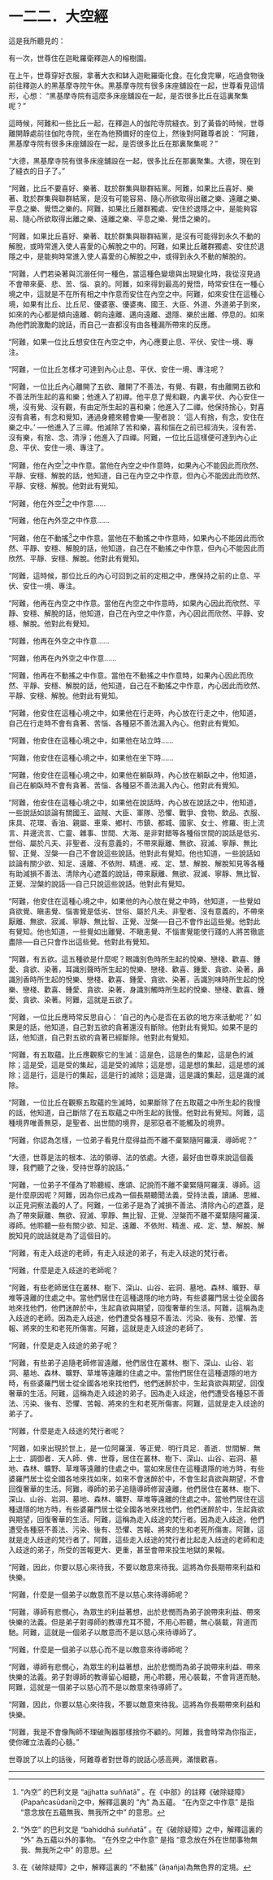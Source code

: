 # 一二二．大空經

這是我所聽見的：

有一次，世尊住在迦毗羅衛釋迦人的榕樹園。

在上午，世尊穿好衣服，拿著大衣和缽入迦毗羅衛化食。在化食完畢，吃過食物後前往釋迦人的黑基摩寺院午休。黑基摩寺院有很多床座舖設在一起，世尊看見這情形，心想： “黑基摩寺院有這麼多床座舖設在一起，是否很多比丘在這裏聚集呢？”

這時候，阿難和一些比丘一起，在釋迦人的伽陀寺院縫衣。到了黃昏的時候，世尊離開靜處前往伽陀寺院，坐在為他預備好的座位上，然後對阿難尊者說： “阿難，黑基摩寺院有很多床座舖設在一起，是否很多比丘在那裏聚集呢？”

“大德，黑基摩寺院有很多床座舖設在一起，很多比丘在那裏聚集。大德，現在到了縫衣的日子了。”

“阿難，比丘不要喜好、樂著、耽於群集與聯群結黨。阿難，如果比丘喜好、樂著、耽於群集與聯群結黨，是沒有可能容易、隨心所欲取得出離之樂、遠離之樂、平息之樂、覺悟之樂的。阿難，如果比丘離群獨處、安住於退隱之中，是能夠容易、隨心所欲取得出離之樂、遠離之樂、平息之樂、覺悟之樂的。

“阿難，如果比丘喜好、樂著、耽於群集與聯群結黨，是沒有可能得到永久不動的解脫，或時常進入使人喜愛的心解脫之中的。阿難，如果比丘離群獨處、安住於退隱之中，是能夠時常進入使人喜愛的心解脫之中，或得到永久不動的解脫的。

“阿難，人們若染著與沉溺任何一種色，當這種色變壞與出現變化時，我從沒見過不會帶來憂、悲、苦、惱、哀的。阿難，如來得到最高的覺悟，時常安住在一種心境之中，這就是不在所有相之中作意而安住在內空之中。阿難，如來安住在這種心境，如果有比丘、比丘尼、優婆塞、優婆夷、國王、大臣、外道、外道弟子到來，如來的內心都是傾向遠離、朝向遠離、邁向遠離、退隱、樂於出離、停息的。如來為他們說激勵的說話，而自己一直都沒有由各種漏所帶來的反應。

“阿難，如果一位比丘想安住在內空之中，內心應要止息、平伏、安住一境、專注。

“阿難，一位比丘怎樣才可達到內心止息、平伏、安住一境、專注呢？

“阿難，一位比丘內心離開了五欲、離開了不善法，有覺、有觀，有由離開五欲和不善法所生起的喜和樂；他進入了初禪。他平息了覺和觀，內裏平伏、內心安住一境，沒有覺、沒有觀，有由定所生起的喜和樂；他進入了二禪。他保持捨心，對喜沒有貪著，有念和覺知，通過身體來體會樂──聖者說： ‘這人有捨，有念，安住在樂之中。’ ──他進入了三禪。他滅除了苦和樂，喜和惱在之前已經消失，沒有苦、沒有樂，有捨、念、清淨；他進入了四禪。阿難，一位比丘這樣便可達到內心止息、平伏、安住一境、專注了。

“阿難，他在內空[^1]之中作意。當他在內空之中作意時，如果內心不能因此而欣然、平靜、安穩、解脫的話，他知道，自己在內空之中作意，但內心不能因此而欣然、平靜、安穩、解脫。他對此有覺知。

“阿難，他在外空[^2]之中作意……

“阿難，他在內外空之中作意……

“阿難，他在不動搖[^3]之中作意。當他在不動搖之中作意時，如果內心不能因此而欣然、平靜、安穩、解脫的話，他知道，自己在不動搖之中作意，但內心不能因此而欣然、平靜、安穩、解脫。他對此有覺知。

“阿難，這時候，那位比丘的內心可回到之前的定相之中，應保持之前的止息、平伏、安住一境、專注。

“阿難，他再在內空之中作意。當他在內空之中作意時，如果內心因此而欣然、平靜、安穩、解脫的話，他知道，自己在內空之中作意，內心因此而欣然、平靜、安穩、解脫。他對此有覺知。

“阿難，他再在外空之中作意……

“阿難，他再在內外空之中作意……

“阿難，他再在不動搖之中作意。當他在不動搖之中作意時，如果內心因此而欣然、平靜、安穩、解脫的話，他知道，自己在不動搖之中作意，內心因此而欣然、平靜、安穩、解脫。他對此有覺知。

“阿難，他安住在這種心境之中，如果他在行走時，內心放在行走之中，他知道，自己在行走時不會有貪著、苦惱、各種惡不善法漏入內心。他對此有覺知。

“阿難，他安住在這種心境之中，如果他在站立時……

“阿難，他安住在這種心境之中，如果他在坐下時……

“阿難，他安住在這種心境之中，如果他在躺臥時，內心放在躺臥之中，他知道，自己在躺臥時不會有貪著、苦惱、各種惡不善法漏入內心。他對此有覺知。

“阿難，他安住在這種心境之中，如果他在說話時，內心放在說話之中，他知道，一些說話如談論有關國王、盜賊、大臣、軍隊、恐懼、戰爭、食物、飲品、衣服、床具、花環、香油、親屬、車乘、鄉村、市鎮、都城、國家、女士、修羅、街上流言、井邊流言、亡靈、雜事、世間、大海、是非對錯等各種俗世間的說話是低劣、世俗、屬於凡夫、非聖者、沒有意義的，不帶來厭離、無欲、寂滅、寧靜、無比智、正覺、湼槃──自己不會說這些說話。他對此有覺知。他也知道，一些說話如談論有關少欲、知足、遠離、不依附、精進、戒、定、慧、解脫、解脫知見等各種有助減損不善法、清除內心遮蓋的說話，帶來厭離、無欲、寂滅、寧靜、無比智、正覺、湼槃的說話──自己只說這些說話。他對此有覺知。

“阿難，他安住在這種心境之中，如果他的內心放在覺之中時，他知道，一些覺如貪欲覺、瞋恚覺、惱害覺是低劣、世俗、屬於凡夫、非聖者、沒有意義的，不帶來厭離、無欲、寂滅、寧靜、無比智、正覺、湼槃──自己不會作出這些覺。他對此有覺知。他也知道，一些覺如出離覺、不瞋恚覺、不惱害覺能使行踐的人將苦徹底盡除──自己只會作出這些覺。他對此有覺知。

“阿難，有五欲。這五種欲是什麼呢？眼識別色時所生起的悅樂、戀棧、歡喜、鍾愛、貪欲、染著，耳識別聲時所生起的悅樂、戀棧、歡喜、鍾愛、貪欲、染著，鼻識別香時所生起的悅樂、戀棧、歡喜、鍾愛、貪欲、染著，舌識別味時所生起的悅樂、戀棧、歡喜、鍾愛、貪欲、染著，身識別觸時所生起的悅樂、戀棧、歡喜、鍾愛、貪欲、染著。阿難，這就是五欲了。

“阿難，一位比丘應時常反思自心： ‘自己的內心是否在五欲的地方來活動呢？’ 如果是的話，他知道，自己對五欲的貪著還沒有斷除。他對此有覺知。如果不是的話，他知道，自己對五欲的貪著已經斷除。他對此有覺知。

“阿難，有五取蘊。比丘應觀察它的生滅：這是色，這是色的集起，這是色的滅除；這是受，這是受的集起，這是受的滅除；這是想，這是想的集起，這是想的滅除；這是行，這是行的集起，這是行的滅除；這是識，這是識的集起，這是識的滅除。

“阿難，一位比丘在觀察五取蘊的生滅時，如果斷除了在五取蘊之中所生起的我慢的話，他知道，自己斷除了在五取蘊之中所生起的我慢。他對此有覺知。阿難，這種境界唯善無惡，是聖者、出世間的境界，是邪惡者不能觸及的境界。

“阿難，你認為怎樣，一位弟子看見什麼得益而不離不棄緊隨阿羅漢．導師呢？”

“大德，世尊是法的根本、法的領導、法的依處。大德，最好由世尊來說這個義理，我們聽了之後，受持世尊的說話。”

“阿難，一位弟子不僅為了聆聽經、應頌、記說而不離不棄緊隨阿羅漢．導師。這是什麼原因呢？阿難，因為你已成為一個長期聽聞法義，受持法義，讀誦、思維、以正見洞察法義的人了。阿難，一位弟子是為了減損不善法、清除內心的遮蓋，是為了帶來厭離、無欲、寂滅、寧靜、無比智、正覺、湼槃而不離不棄緊隨阿羅漢．導師。他聆聽一些有關少欲、知足、遠離、不依附、精進、戒、定、慧、解脫、解脫知見的說話就是為了這個目的。

“阿難，有走入歧途的老師，有走入歧途的弟子，有走入歧途的梵行者。

“阿難，什麼是走入歧途的老師呢？

“阿難，有些老師居住在叢林、樹下、深山、山谷、岩洞、墓地、森林、曠野、草堆等遠離的住處之中。當他們居住在這種退隱的地方時，有些婆羅門居士從全國各地來找他們，他們迷醉於中，生起貪欲與期望，回復奢華的生活。阿難，這稱為走入歧途的老師。因為走入歧途，他們遭受各種惡不善法、污染、後有、恐懼、苦報、將來的生和老死所傷害。阿難，這就是走入歧途的老師了。

“阿難，什麼是走入歧途的弟子呢？

“阿難，有些弟子追隨老師修習遠離，他們居住在叢林、樹下、深山、山谷、岩洞、墓地、森林、曠野、草堆等遠離的住處之中。當他們居住在這種退隱的地方時，有些婆羅門居士從全國各地來找他們，他們迷醉於中，生起貪欲與期望，回復奢華的生活。阿難，這稱為走入歧途的弟子。因為走入歧途，他們遭受各種惡不善法、污染、後有、恐懼、苦報、將來的生和老死所傷害。阿難，這就是走入歧途的弟子了。

“阿難，什麼是走入歧途的梵行者呢？

“阿難，如來出現於世上，是一位阿羅漢．等正覺．明行具足．善逝．世間解．無上士．調御者．天人師．佛．世尊，居住在叢林、樹下、深山、山谷、岩洞、墓地、森林、曠野、草堆等遠離的住處之中。當如來居住在這種退隱的地方時，有些婆羅門居士從全國各地來找如來，如來不會迷醉於中，不會生起貪欲與期望，不會回復奢華的生活。阿難，導師的弟子追隨導師修習遠離，他們居住在叢林、樹下、深山、山谷、岩洞、墓地、森林、曠野、草堆等遠離的住處之中。當他們居住在這種退隱的地方時，有些婆羅門居士從全國各地來找他們，他們迷醉於中，生起貪欲與期望，回復奢華的生活。阿難，這稱為走入歧途的梵行者。因為走入歧途，他們遭受各種惡不善法、污染、後有、恐懼、苦報、將來的生和老死所傷害。阿難，這就是走入歧途的梵行者了。阿難，這些走入歧途的梵行者比起走入歧途的老師和走入歧途的弟子，所受的苦報更大、更重，甚至會帶來投生地獄的果報。

“阿難，因此，你要以慈心來待我，不要以敵意來待我。這將為你長期帶來利益和快樂。

“阿難，什麼是一個弟子以敵意而不是以慈心來待導師呢？

“阿難，導師有悲憫心，為眾生的利益著想，出於悲憫而為弟子說帶來利益、帶來快樂的法義。但是弟子對導師的教導充耳不聞，不用心聆聽，無心裝載，背道而馳。阿難，這就是一個弟子以敵意而不是以慈心來待導師了。

“阿難，什麼是一個弟子以慈心而不是以敵意來待導師呢？

“阿難，導師有悲憫心，為眾生的利益著想，出於悲憫而為弟子說帶來利益、帶來快樂的法義。弟子對導師的教導留心細聽，用心聆聽，用心裝載，不會背道而馳。阿難，這就是一個弟子以慈心而不是以敵意來待導師了。

“阿難，因此，你要以慈心來待我，不要以敵意來待我。這將為你長期帶來利益和快樂。

“阿難，我是不會像陶師不理破陶器那樣捨你不顧的。阿難，我會時常為你指正，使你確立法義的心髓。”

世尊說了以上的話後，阿難尊者對世尊的說話心感高興，滿懷歡喜。

---

[^1]: “內空” 的巴利文是 “ajjhatta suññatā” 。在《中部》的註釋《破除疑障》(Papañcasūdanī)之中，解釋這裏的 “內” 為五蘊。 “在內空之中作意” 是指 “意念放在五蘊無我、無我所之中” 的意思。

[^2]: “外空” 的巴利文是 “bahiddhā suññatā” 。在《破除疑障》之中，解釋這裏的 “外” 為五蘊以外的事物。 “在外空之中作意” 是指 “意念放在外在世間事物無我、無我所之中” 的意思。

[^3]: 在《破除疑障》之中，解釋這裏的 “不動搖” (āṇañja)為無色界的定境。 
